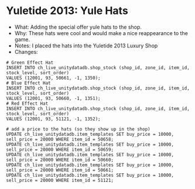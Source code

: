 # Yuletide 2013: Yule Hats

* What: Adding the special offer yule hats to the shop.
* Why: These hats were cool and would make a nice reappearance to the game.
* Notes: I placed the hats into the Yuletide 2013 Luxury Shop
* Changes:
```
# Green Effect Hat
INSERT INTO ch_live_unitydatadb.shop_stock (shop_id, zone_id, item_id, stock_level, sort_order)
VALUES (12001, 93, 50661, -1, 1350);
# Blue Effect Hat
INSERT INTO ch_live_unitydatadb.shop_stock (shop_id, zone_id, item_id, stock_level, sort_order)
VALUES (12001, 93, 50660, -1, 1351);
# Red Effect Hat
INSERT INTO ch_live_unitydatadb.shop_stock (shop_id, zone_id, item_id, stock_level, sort_order)
VALUES (12001, 93, 51121, -1, 1352);

# add a price to the hats (so they show up in the shop)
UPDATE ch_live_unitydatadb.item_templates SET buy_price = 10000, sell_price = 20000 WHERE item_id = 50658;
UPDATE ch_live_unitydatadb.item_templates SET buy_price = 10000, sell_price = 20000 WHERE item_id = 50659;
UPDATE ch_live_unitydatadb.item_templates SET buy_price = 10000, sell_price = 20000 WHERE item_id = 50660;
UPDATE ch_live_unitydatadb.item_templates SET buy_price = 10000, sell_price = 20000 WHERE item_id = 50661;
UPDATE ch_live_unitydatadb.item_templates SET buy_price = 10000, sell_price = 20000 WHERE item_id = 51121;
```

